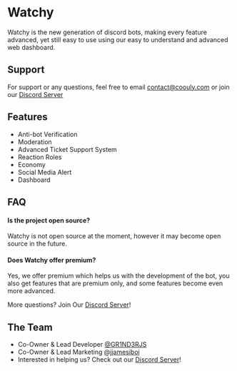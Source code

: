 
# Watchy

Watchy is the new generation of discord bots, making every feature advanced,
yet still easy to use using our easy to understand and advanced web dashboard. 



## Support

For  support or any questions, feel free to email contact@coouly.com or join our [Discord
Server](https://discord.gg/HxVmafJA)


## Features

- Anti-bot Verification
- Moderation
- Advanced Ticket Support System
- Reaction Roles
- Economy
- Social Media Alert
- Dashboard


## FAQ

#### Is the project open source?

Watchy is not open source at the moment, however it may become open source in the future.

#### Does Watchy offer premium?

Yes, we offer premium which helps us with the development of the bot, you also get features that are premium only, and some features become even more advanced.

More questions? Join Our [Discord
Server](https://discord.gg/HxVmafJA)! 


## The Team

- Co-Owner & Lead Developer [@GR1ND3RJS](https://www.github.com/GR1ND3RJS)
- Co-Owner & Lead Marketing [@jjamesiboi](https://github.com/jjamesiboi)
- Interested in helping us? Check out our [Discord Server](https://discord.gg/HxVmafJA)!  

